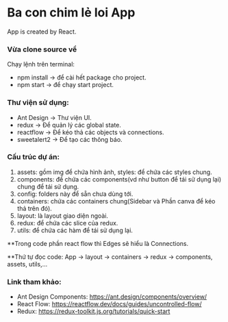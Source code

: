 # Ba con chim lẻ loi App
App is created by React.

### Vừa clone source về
Chạy lệnh trên terminal:

- npm install -> để cài hết package cho project.
- npm start -> để chạy start project.

### Thư viện sử dụng:

- Ant Design -> Thư viện UI.
- redux -> Để quản lý các global state.
- reactflow -> Để kéo thả các objects và connections.
- sweetalert2 -> Để tạo các thông báo.

### Cấu trúc dự án:

1. assets: gồm img để chứa hình ảnh, styles: để chứa các styles chung.
2. components: để chứa các components(vd như button để tái sử dụng lại) chung để tái sử dụng.
3. config: folders này để sẵn chưa dùng tới.
4. containers: chứa các containers chung(Sidebar và Phần canva để kéo thả trên đó).
5. layout: là layout giao diện ngoài.
6. redux: để chứa các slice của redux.
7. utils: để chứa các hàm để tái sử dụng lại.

**Trong code phần react flow thì Edges sẽ hiểu là Connections. 

**Thứ tự đọc code: App -> layout -> containers -> redux -> components, assets, utils,...

### Link tham khảo:
+ Ant Design Components: https://ant.design/components/overview/
+ React Flow: https://reactflow.dev/docs/guides/uncontrolled-flow/
+ Redux: https://redux-toolkit.js.org/tutorials/quick-start
